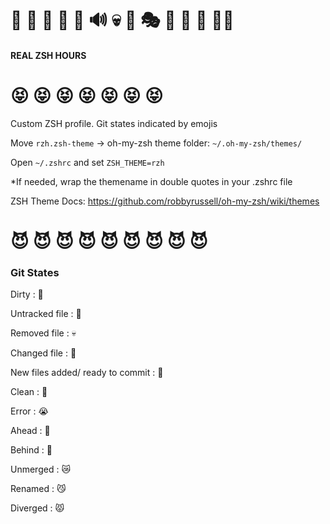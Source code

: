 # 😤 👿 💉 🔌 🔋 🔊 💀 🚨 🎭 🗿 🔫 👅 💯🍑
#### REAL ZSH HOURS 
# 😝 😝 😝 😝 😝 😝 😝
Custom ZSH profile. Git states indicated by emojis

Move `rzh.zsh-theme` -> oh-my-zsh theme folder: `~/.oh-my-zsh/themes/`

Open `~/.zshrc` and set `ZSH_THEME=rzh`

*If needed, wrap the themename in double quotes in your .zshrc file


ZSH Theme Docs: https://github.com/robbyrussell/oh-my-zsh/wiki/themes

# 😈 😈 😈 😈 😈 😈 😈 😈 😈

### Git States  

Dirty : 💉
 

Untracked file : 🔋
 
 
Removed file : 💀
 
 
Changed file : 🚨
 
 
New files added/ ready to commit : 🗿
 
 
Clean : 🍑

Error : 😭

Ahead : 🌝

Behind : 🌚

Unmerged : 😿

Renamed : 😼

Diverged : 😾
